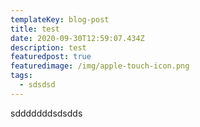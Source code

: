 ```yaml
---
templateKey: blog-post
title: test
date: 2020-09-30T12:59:07.434Z
description: test
featuredpost: true
featuredimage: /img/apple-touch-icon.png
tags:
  - sdsdsd
---
```

sdddddddsdsdds